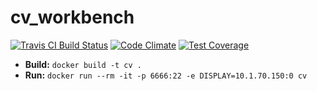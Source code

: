 # cv_workbench

[![Travis CI Build Status][travis-badge]][travis-site]
[![Code Climate][cc-badge]][cc-repo]
[![Test Coverage][cc-coverage-badge]][cc-coverage]

[travis-badge]: https://travis-ci.org/mwolfram/cv_workbench.svg?branch=master
[travis-site]: https://travis-ci.org/mwolfram/cv_workbench
[cc-badge]: https://codeclimate.com/github/mwolfram/cv_workbench/badges/gpa.svg
[cc-coverage-badge]: https://codeclimate.com/github/mwolfram/cv_workbench/badges/coverage.svg
[cc-repo]: https://codeclimate.com/github/mwolfram/cv_workbench
[cc-coverage]: https://codeclimate.com/github/mwolfram/cv_workbench/coverage

* **Build:** ```docker build -t cv .```
* **Run:** ```docker run --rm -it -p 6666:22 -e DISPLAY=10.1.70.150:0 cv```

